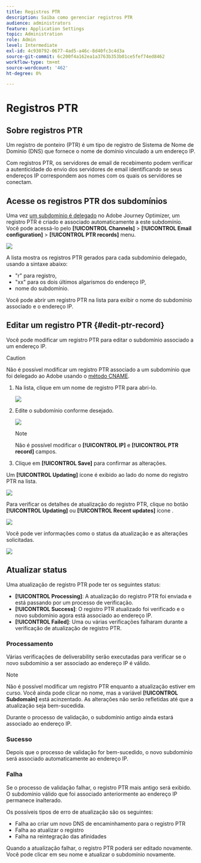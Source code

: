 ```yaml
---
title: Registros PTR
description: Saiba como gerenciar registros PTR
audience: administrators
feature: Application Settings
topic: Administration
role: Admin
level: Intermediate
exl-id: 4c930792-0677-4ad5-a46c-8d40fc3c4d3a
source-git-commit: 6c200f4a162ea1a3763b353b01ce5fef74ed8462
workflow-type: tm+mt
source-wordcount: '462'
ht-degree: 0%

---
```


# Registros PTR

## Sobre registros PTR

Um registro de ponteiro (PTR) é um tipo de registro de Sistema de Nome de Domínio (DNS) que fornece o nome de domínio vinculado a um endereço IP.

Com registros PTR, os servidores de email de recebimento podem verificar a autenticidade do envio dos servidores de email identificando se seus endereços IP correspondem aos nomes com os quais os servidores se conectam.

## Acesse os registros PTR dos subdomínios

Uma vez [um subdomínio é delegado](delegate-subdomain.md) no Adobe Journey Optimizer, um registro PTR é criado e associado automaticamente a este subdomínio. Você pode acessá-lo pelo **[!UICONTROL Channels]** > **[!UICONTROL Email configuration]** > **[!UICONTROL PTR records]** menu.

![](../assets/ptr-records.png)

A lista mostra os registros PTR gerados para cada subdomínio delegado, usando a sintaxe abaixo:

* &quot;r&quot; para registro,
* &quot;xx&quot; para os dois últimos algarismos do endereço IP,
* nome do subdomínio.

Você pode abrir um registro PTR na lista para exibir o nome do subdomínio associado e o endereço IP.

## Editar um registro PTR {#edit-ptr-record}

Você pode modificar um registro PTR para editar o subdomínio associado a um endereço IP.

>[!CAUTION]
>
>Não é possível modificar um registro PTR associado a um subdomínio que foi delegado ao Adobe usando o [método CNAME](delegate-subdomain.md#cname-subdomain-delegation).

1. Na lista, clique em um nome de registro PTR para abri-lo.

   ![](../assets/ptr-record-select.png)

1. Edite o subdomínio conforme desejado.

   ![](../assets/ptr-record-subdomain.png)

   >[!NOTE]
   >
   >Não é possível modificar o **[!UICONTROL IP]** e **[!UICONTROL PTR record]** campos.

1. Clique em **[!UICONTROL Save]** para confirmar as alterações.

Um **[!UICONTROL Updating]** ícone é exibido ao lado do nome do registro PTR na lista.

![](../assets/ptr-record-updating.png)

Para verificar os detalhes de atualização do registro PTR, clique no botão **[!UICONTROL Updating]** ou **[!UICONTROL Recent updates]** ícone .

![](../assets/ptr-record-recent-update.png)

Você pode ver informações como o status da atualização e as alterações solicitadas.

![](../assets/ptr-record-updates.png)

## Atualizar status

Uma atualização de registro PTR pode ter os seguintes status:

* **[!UICONTROL Processing]**: A atualização do registro PTR foi enviada e está passando por um processo de verificação.
* **[!UICONTROL Success]**: O registro PTR atualizado foi verificado e o novo subdomínio agora está associado ao endereço IP.
* **[!UICONTROL Failed]**: Uma ou várias verificações falharam durante a verificação de atualização de registro PTR.

### Processamento

Várias verificações de deliverability serão executadas para verificar se o novo subdomínio a ser associado ao endereço IP é válido. <!--The processing time is around **48h-72h**, and can take up to **7-10 days**. Learn more on the checks performed during the validation cycle in [this section](#create-message-preset).-->

>[!NOTE]
>
>Não é possível modificar um registro PTR enquanto a atualização estiver em curso. Você ainda pode clicar no nome, mas a variável **[!UICONTROL Subdomain]** está acinzentado. As alterações não serão refletidas até que a atualização seja bem-sucedida.

Durante o processo de validação, o subdomínio antigo ainda estará associado ao endereço IP.

### Sucesso

Depois que o processo de validação for bem-sucedido, o novo subdomínio será associado automaticamente ao endereço IP.

### Falha

Se o processo de validação falhar, o registro PTR mais antigo será exibido. O subdomínio válido que foi associado anteriormente ao endereço IP permanece inalterado.

Os possíveis tipos de erro de atualização são os seguintes:
* Falha ao criar um novo DNS de encaminhamento para o registro PTR
* Falha ao atualizar o registro
* Falha na reintegração das afinidades

Quando a atualização falhar, o registro PTR poderá ser editado novamente. Você pode clicar em seu nome e atualizar o subdomínio novamente.
